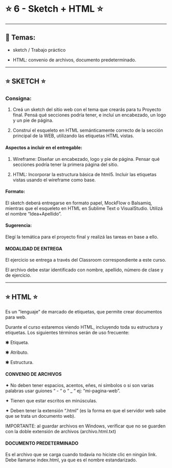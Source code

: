 
# :star: 6 - Sketch + HTML :star:

---

## :book: Temas:

- sketch / Trabajo práctico 

- HTML: convenio de archivos, documento predeterminado.

---

## :star: SKETCH :star:

### Consigna:


1. Creá un sketch del sitio web con el tema que crearás para tu Proyecto final. Pensá qué secciones podría tener, e incluí un encabezado, un logo y un pie de página.

2. Construí el esqueleto en HTML semánticamente correcto de la sección principal de la WEB, utilizando las etiquetas HTML vistas.


#### Aspectos a incluir en el entregable:


1. Wireframe: Diseñar un encabezado, logo y pie de página. Pensar qué secciones podría tener la primera página del sitio.

2. HTML: Incorporar la estructura básica de html5. Incluir las etiquetas vistas usando el wireframe como base.

####  Formato: 

El sketch deberá entregarse en formato papel, MockFlow o Balsamiq, mientras que el esqueleto en HTML en Sublime Text o VisualStudio. 
Utilizá el nombre “Idea+Apellido”.


#### Sugerencia: 

Elegí la temática para el proyecto final y realizá las tareas en base a ello.

#### MODALIDAD DE ENTREGA

El ejercicio se entrega a través del Classroom correspondiente a este curso.

El archivo debe estar identificado con nombre, apellido, número de clase y de ejercicio.


---

## :star: HTML :star:

Es un "lenguaje" de marcado de etiquetas, que permite crear documentos para web. 

Durante el curso estaremos viendo HTML, incluyendo toda su estructura y etiquetas. 
Los siguientes términos serán de uso frecuente:

✱ Etiqueta.

✱ Atributo.

✱ Estructura.

#### CONVENIO DE ARCHIVOS

✦ No deben tener espacios, acentos, eñes, ni símbolos o si son varias palabras usar guiones “ - “ o “ _ “ ej: “mi-pagina-web”.

✦ Tienen que estar escritos en minúsculas.

✦ Deben tener la extensión “.html” (es la forma en que el servidor web sabe que se trata un documento web).

IMPORTANTE: al guardar archivos en Windows, verificar que no se guarden con la doble extensión de archivos (archivo.html.txt)

#### DOCUMENTO PREDETERMINADO

Es el archivo que se carga cuando todavía no hiciste clic  en ningún link. Debe llamarse index.html, ya que es el nombre estandarizado. 
